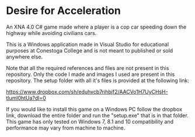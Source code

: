 # Desire for Acceleration
An XNA 4.0 C# game made where a player is a cop car speeding down the highway while avoiding civilians cars.  

This is a Windows application made in Visual Studio for educational purposes at Conestoga College and is not meant to published or sold anywhere else.

Note that all the required references and files are not present in this repository. Only the code I made and images I used are present in this repository.  The setup folder with all it's files is provided at the following link: 

https://www.dropbox.com/sh/eduhvcb7rihbjf2/AACVo1H7UyCHsH-tluml0htUa?dl=0 

If you would like to install this game on a Windows PC follow the dropbox link, download the entire folder and run the "setup.exe" that is in that folder.  This game has only tested on Windows 7, 8.1 and 10 compatibility and performance may vary from machine to machine.
